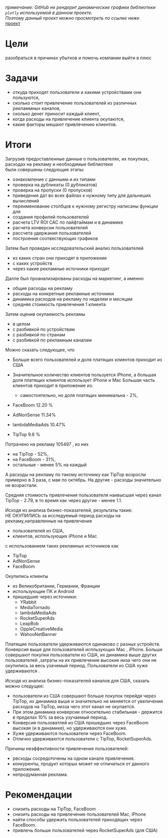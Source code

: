 *примечание: GitHub не рендерит динамические графики библиотеки `plotly` используемой в данном проекте.   
Поэтому данный проект можно просмотреть по ссылке ниже*    
[проект](https://nbviewer.org/github/Jelezo/Practicum_projects/blob/c7bf5d1b1dbf7a762da98784e077e3a66b64993a/procrastinate_pro_plus/analisys_procractinate_pro_plus.ipynb)

# Цели
разобраться в причинах убытков и помочь компании выйти в плюс

# Задачи
 - откуда приходят пользователи и какими устройствами они пользуются,
 - сколько стоит привлечение пользователей из различных рекламмных каналов,
 - сколько денег приносит каждый клиент,
 - когда расходы на привлечение клиента окупаются,
 - какие факторы мешают привлечению клиентов.

# Итоги
Загрузив предоставленные данные о пользователях, их покупках, расходах на рекламу и необходимые библиотеки    
были совершены следующие этапы:  
 - ознакомление с данными и их типами
 - проверка на дубликаты (0 дубликатов)
 - проверка на пропуски (0 пропусков)
 - приведение дат во всех файлах к нужному типу для дальнеших вычислений
 - переименование столбцов к нужному регистру
 написаны функции для  
 - создания профилей пользователей
 - расчета LTV ROI CAC по лайфтаймам и в динамике
 - расчета конверсии пользователей
 - рассчета удержания пользователей
 - построения соотвествующих графиков

Затем был проведен исследовательский анализ пользователей  
 - из каких стран они приходят в приложение
 - с каких устройств 
 - через какие рекламные источники приходят 

 Далле был проанализированы расходы на маркетинг, а именно  
 - общие расходы на рекламу 
 - расходы на конкретные рекламные источники 
 - динамика расходов на рекламу по неделям и месяцам 
 - средняя стоимость привлечения 1 клиента 
  
Затем оценив окупаемость рекламы   
 - в целом
 - с разбивкой по устройствам
 - с разбивкой по странам 
 - с разбивкой по рекламным каналам 


Можно сказать следующее, что 
 - Больше всего пользователей и доля платящих клиентов приходит из США
 - Значительное количество клиентов пользуется iPhone, а большая доля платящих клиентов использует iPhone и Mac
Большая часть клиентов приходит в приложение из:
   - самостоятельно, но доля платящих минимальна - 2%,
   
  - FaceBoom         12.20 %    
  - AdNonSense       11.34%   
  - lambdaMediaAds   10.47%   
  - TipTop           9.6 %   

 
 Потрачено на рекламу 105497 , из них
   - на TipTop - 52%,
   - на FaceBoom - 31%,
   - остальные - менее 5% на каждый 

А расходы на рекламу по такому источнику как TipTop возросли примерно в 3 раза, с мая по октябрь. На другие - расходы значительно не возрастали.

Средняя стоимость привлечения пользователя наивысшая через канал TipTop - 2.79, в то время как через другие - менее 1.1.

Исходя из анализа бизнес-показателей, результаты такие:   
НЕ ОКУПИЛИСЬ за исследуемый период расходы на рекламу,направленные на привлечение 
  - пользователей из США, 
  - клиентов, использующих iPhone и Мас   

с использованием таких рекламных источников как 
   - TipTop
   - AdNonSense
   - FaceBoom   


Окупились клиенты
 - из Великобритании, Германии, Франции
 - использующие ПК и Android
 - пришедшие через источники: 
   - YRabbit
   - MediaTornado
   - lambdaMediaAds
   - RocketSuperAds
   - LeapBob
   - OppleCreativeMedia
   - WahooNetBanner


Платящие пользователи удерживаются одинаково с разных устройств.
Конверсия выше для пользователей испльзующих Mac , iPhone.
Больше совершают покупки пользователи из США, их динамика выше других пользователей ,затраты на их привлечение высокие ииза чего они не окупились за весь узачемый период. 
Пользователи из США хуже удерживаются .


Исходя из анализа бизнес-показателей каналов для США, сказать можно следущее:
 - пользователи из США совершают больше покупок перейдя через TipTop, их динамика выше и значительно не меняется от увеличения расходов на TipTop, иизза чего этот канал не окупается.
 - При этом динамика конверсии относительно стабильная - держится в пределах 10% за весь узучаемый период.
 - Конверсия пользоватлей из США пришедших через FaceBoom высокая (и в динамике), но удерживаются они хуже.
 - Хуже удерживаются пользователи через FaceBoom.  
 - Отлично удерживаются пользователи с TipTop, RocketSuperAds.


Причины неэффективности привлечения пользователей:  
 - рвсходы сосредоточены на одном канале привлечения.  
 - конкуренты, продукт которых может не отличаться от данного приложения.
 - непродуманная реклама.

# Рекомендации
 - снизить расходы на TipTop, FaceBoom
 - снизить расходы на привлечение пользователей Mac, iPhone
 - найти способы удержать пользователей приходящих через FaceBoom.
 - привлечь больше пользователей через RocketSuperAds (для США)


